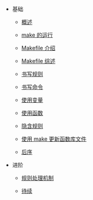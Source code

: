 - 基础
    - [概述](content/overview.md)

    - [make 的运行](content/make.md)

    - [Makefile 介绍](content/introduction.md)

    - [Makefile 综述](content/summary.md)

    - [书写规则](content/rules.md)

    - [书写命令](content/recipes.md)

    - [使用变量](content/variables.md)

    - [使用函数](content/functions.md)

    - [隐含规则](content/implicit_rules.md)

    - [使用 make 更新函数库文件](content/archives.md)

    - [后序](content/postscript.md)

- 进阶
    - [规则处理机制](content/rules_proc.md)

    - [待续](README.md)
